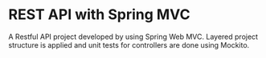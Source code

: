 # REST API with Spring MVC
A Restful API project developed by using Spring Web MVC. Layered project structure is applied and unit tests for controllers are done using Mockito. 
